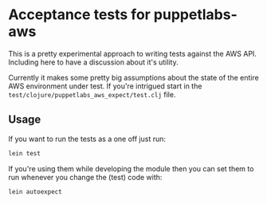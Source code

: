 # Acceptance tests for puppetlabs-aws

This is a pretty experimental approach to writing tests against the AWS
API. Including here to have a discussion about it's utility.

Currently it makes some pretty big assumptions about the state of the
entire AWS environment under test. If you're intrigued start in the
`test/clojure/puppetlabs_aws_expect/test.clj` file.

## Usage

If you want to run the tests as a one off just run:

```bash
lein test
```

If you're using them while developing the module then you can set them
to run whenever you change the (test) code with:

```bash
lein autoexpect
```
